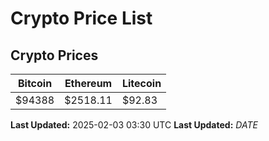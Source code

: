 # Crypto Price List

## Crypto Prices
| Bitcoin | Ethereum | Litecoin |
| ------- | -------- | -------- |
| $94388 | $2518.11 | $92.83 |
**Last Updated:** 2025-02-03 03:30 UTC
**Last Updated:** $DATE$
